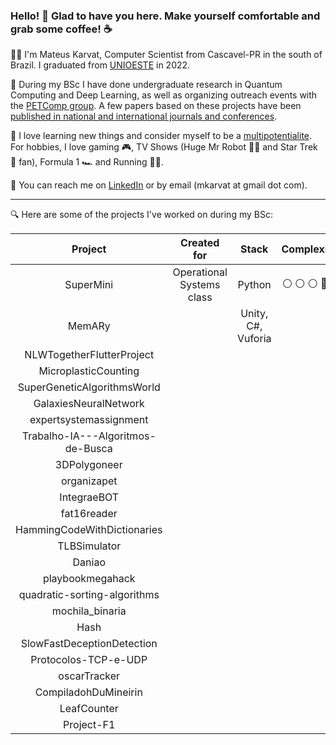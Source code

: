 ### Hello! :wave: Glad to have you here. Make yourself comfortable and grab some coffee! :coffee:

:man_student: I'm Mateus Karvat, Computer Scientist from Cascavel-PR in the south of Brazil. I graduated from [UNIOESTE](https://www.unioeste.br/portal/) in 2022.

:microscope: During my BSc I have done undergraduate research in Quantum Computing and Deep Learning, as well as organizing outreach events with the [PETComp group](https://petsite-bd39a.web.app/). A few papers based on these projects have been [published in national and international journals and conferences](https://scholar.google.com.br/citations?user=0NHCSV4AAAAJ).

:cowboy_hat_face: I love learning new things and consider myself to be a [multipotentialite](https://puttylike.com/terminology/). For hobbies, I love gaming :video_game:, TV Shows (Huge Mr Robot :man_technologist: and Star Trek :vulcan_salute: fan), Formula 1 :racing_car: and Running :running_man:.

:incoming_envelope: You can reach me on [LinkedIn](https://www.linkedin.com/in/mateus-karvat-camara/) or by email (mkarvat at gmail dot com).

---

:mag: Here are some of the projects I've worked on during my BSc:

|            **Project**            |      **Created for**      | **Stack** | **Complexity** | **Year** |
|:---------------------------------:|:-------------------------:|:---------:|:--------------:|:--------:|
|             SuperMini             | Operational Systems class |   Python  |  :white_circle: :white_circle: :white_circle: :red_circle: :red_circle:              |     2022     |
|               MemARy              |                           |Unity, C#, Vuforia|                |    2020      |
|     NLWTogetherFlutterProject     |                           |           |                |     2021     |
|        MicroplasticCounting       |                           |           |                |      2021    |
|    SuperGeneticAlgorithmsWorld    |                           |           |                |      2021    |
|       GalaxiesNeuralNetwork       |                           |           |                |      2021    |
|       expertsystemassignment      |                           |           |                |     2021     |
| Trabalho-IA---Algoritmos-de-Busca |                           |           |                |      2021    |
|            3DPolygoneer           |                           |           |                |     2021     |
|            organizapet            |                           |           |                |      2021    |
|            IntegraeBOT            |                           |           |                |     2021     |
|            fat16reader            |                           |           |                |      2022    |
|    HammingCodeWithDictionaries    |                           |           |                |     2020     |
|            TLBSimulator           |                           |           |                |    2022      |
|               Daniao              |                           |           |                |     2021     |
|          playbookmegahack         |                           |           |                |    2020      |
|    quadratic-sorting-algorithms   |                           |           |                |     2022     |
|          mochila_binaria          |                           |           |                |    2022      |
|                Hash               |                           |           |                |     2022     |
|     SlowFastDeceptionDetection    |                           |           |                |    2022      |
|        Protocolos-TCP-e-UDP       |                           |           |                |    2022      |
|            oscarTracker           |                           |           |                |     2021     |
|        CompiladohDuMineirin       |                           |           |                |    2022      |
|            LeafCounter            |                           |           |                |   2020       |
|             Project-F1            |                           |           |                |    2021      |
